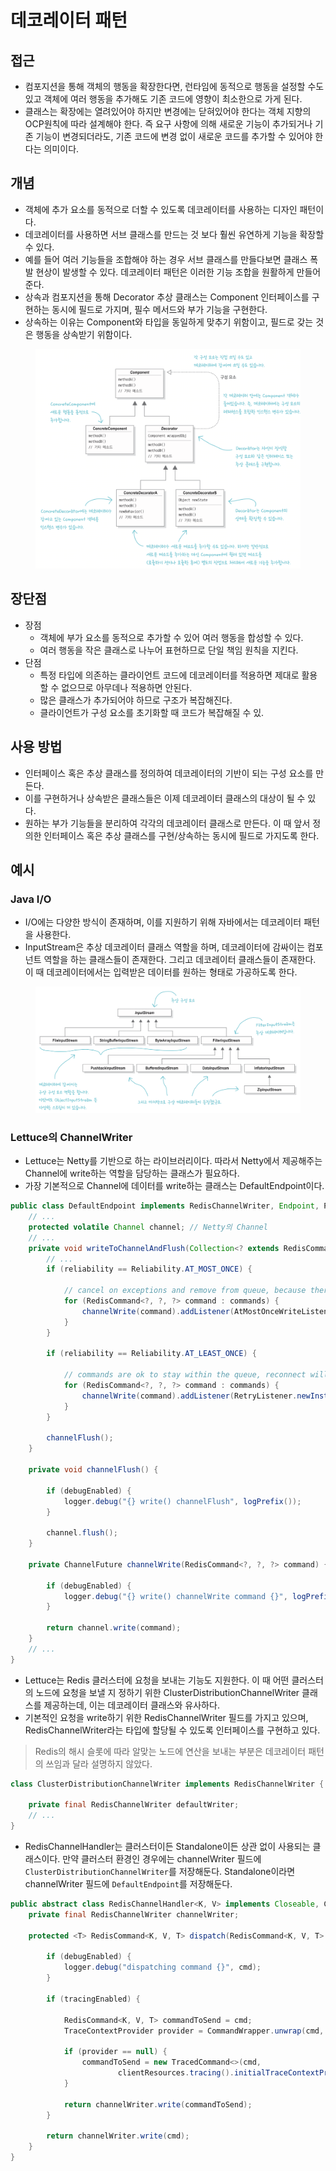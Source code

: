 # 데코레이터 패턴

## 접근

* 컴포지션을 통해 객체의 행동을 확장한다면, 런타임에 동적으로 행동을 설정할 수도 있고 객체에 여러 행동을 추가해도 기존 코드에 영향이 최소한으로 가게 된다.
* 클래스는 확장에는 열려있어야 하지만 변경에는 닫혀있어야 한다는 객체 지향의 OCP원칙에 따라 설계해야 한다. 즉 요구 사항에 의해 새로운 기능이 추가되거나 기존 기능이 변경되더라도, 기존 코드에 변경 없이 새로운 코드를 추가할 수 있어야 한다는 의미이다.

## 개념

* 객체에 추가 요소를 동적으로 더할 수 있도록 데코레이터를 사용하는 디자인 패턴이다.
* 데코레이터를 사용하면 서브 클래스를 만드는 것 보다 훨씬 유연하게 기능을 확장할 수 있다.
* 예를 들어 여러 기능들을 조합해야 하는 경우 서브 클래스를 만들다보면 클래스 폭발 현상이 발생할 수 있다. 데코레이터 패턴은 이러한 기능 조합을 원활하게 만들어준다.
* 상속과 컴포지션을 통해 Decorator 추상 클래스는 Component 인터페이스를 구현하는 동시에 필드로 가지며, 필수 메서드와 부가 기능을 구현한다.
* 상속하는 이유는 Component와 타입을 동일하게 맞추기 위함이고, 필드로 갖는 것은 행동을 상속받기 위함이다.

<figure><img src="../../.gitbook/assets/image (7) (1) (1) (1) (1).png" alt=""><figcaption></figcaption></figure>

## 장단점

* 장점
  * 객체에 부가 요소를 동적으로 추가할 수 있어 여러 행동을 합성할 수 있다.
  * 여러 행동을 작은 클래스로 나누어 표현하므로 단일 책임 원칙을 지킨다.
* 단점
  * 특정 타입에 의존하는 클라이언트 코드에 데코레이터를 적용하면 제대로 활용할 수 없으므로 아무데나 적용하면 안된다.
  * 많은 클래스가 추가되어야 하므로 구조가 복잡해진다.
  * 클라이언트가 구성 요소를 초기화할 때 코드가 복잡해질 수 있.

## 사용 방법

* 인터페이스 혹은 추상 클래스를 정의하여 데코레이터의 기반이 되는 구성 요소를 만든다.
* 이를 구현하거나 상속받은 클래스들은 이제 데코레이터 클래스의 대상이 될 수 있다.
* 원하는 부가 기능들을 분리하여 각각의 데코레이터 클래스로 만든다. 이 때 앞서 정의한 인터페이스 혹은 추상 클래스를 구현/상속하는 동시에 필드로 가지도록 한다.

## 예시

### &#x20;Java I/O

* I/O에는 다양한 방식이 존재하며, 이를 지원하기 위해 자바에서는 데코레이터 패턴을 사용한다.
* InputStream은 추상 데코레이터 클래스 역할을 하며, 데코레이터에 감싸이는 컴포넌트 역할을 하는 클래스들이 존재한다. 그리고 데코레이터 클래스들이 존재한다. 이 때 데코레이터에서는 입력받은 데이터를 원하는 형태로 가공하도록 한다.

<figure><img src="../../.gitbook/assets/image (8) (1) (1).png" alt=""><figcaption></figcaption></figure>

### Lettuce의 ChannelWriter

* Lettuce는 Netty를 기반으로 하는 라이브러리이다. 따라서 Netty에서 제공해주는 Channel에 write하는 역할을 담당하는 클래스가 필요하다.
* 가장 기본적으로 Channel에 데이터를 write하는 클래스는 DefaultEndpoint이다.&#x20;

```java
public class DefaultEndpoint implements RedisChannelWriter, Endpoint, PushHandler {
    // ...
    protected volatile Channel channel; // Netty의 Channel
    // ...
    private void writeToChannelAndFlush(Collection<? extends RedisCommand<?, ?, ?>> commands) {
        // ...
        if (reliability == Reliability.AT_MOST_ONCE) {

            // cancel on exceptions and remove from queue, because there is no housekeeping
            for (RedisCommand<?, ?, ?> command : commands) {
                channelWrite(command).addListener(AtMostOnceWriteListener.newInstance(this, command));
            }
        }

        if (reliability == Reliability.AT_LEAST_ONCE) {

            // commands are ok to stay within the queue, reconnect will retrigger them
            for (RedisCommand<?, ?, ?> command : commands) {
                channelWrite(command).addListener(RetryListener.newInstance(this, command));
            }
        }

        channelFlush();
    }

    private void channelFlush() {

        if (debugEnabled) {
            logger.debug("{} write() channelFlush", logPrefix());
        }

        channel.flush();
    }

    private ChannelFuture channelWrite(RedisCommand<?, ?, ?> command) {

        if (debugEnabled) {
            logger.debug("{} write() channelWrite command {}", logPrefix(), command);
        }

        return channel.write(command);
    }
    // ...
}
```

* Lettuce는 Redis 클러스터에 요청을 보내는 기능도 지원한다. 이 때 어떤 클러스터의 노드에 요청을 보낼 지 정하기 위한 ClusterDistributionChannelWriter 클래스를 제공하는데, 이는 데코레이터 클래스와 유사하다.
* 기본적인 요청을 write하기 위한 RedisChannelWriter 필드를 가지고 있으며, RedisChannelWriter라는 타입에 할당될 수 있도록 인터페이스를 구현하고 있다.

> Redis의 해시 슬롯에 따라 알맞는 노드에 연산을 보내는 부분은 데코레이터 패턴의 쓰임과 달라 설명하지 않았다.

```java
class ClusterDistributionChannelWriter implements RedisChannelWriter {

    private final RedisChannelWriter defaultWriter;
    // ...
}
```

* RedisChannelHandler는 클러스터이든 Standalone이든 상관 없이 사용되는 클래스이다. 만약 클러스터 환경인 경우에는 channelWriter 필드에 `ClusterDistributionChannelWriter`를 저장해둔다. Standalone이라면 channelWriter 필드에 `DefaultEndpoint`를 저장해둔다.

```java
public abstract class RedisChannelHandler<K, V> implements Closeable, ConnectionFacade {
    private final RedisChannelWriter channelWriter;
    
    protected <T> RedisCommand<K, V, T> dispatch(RedisCommand<K, V, T> cmd) {

        if (debugEnabled) {
            logger.debug("dispatching command {}", cmd);
        }

        if (tracingEnabled) {

            RedisCommand<K, V, T> commandToSend = cmd;
            TraceContextProvider provider = CommandWrapper.unwrap(cmd, TraceContextProvider.class);

            if (provider == null) {
                commandToSend = new TracedCommand<>(cmd,
                        clientResources.tracing().initialTraceContextProvider().getTraceContext());
            }

            return channelWriter.write(commandToSend);
        }

        return channelWriter.write(cmd);
    }
}
```
